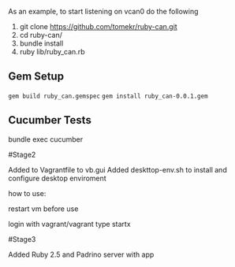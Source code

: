 As an example, to start listening on vcan0 do the following

1. git clone https://github.com/tomekr/ruby-can.git
1. cd ruby-can/
1. bundle install
1. ruby lib/ruby_can.rb

Gem Setup
---
`gem build ruby_can.gemspec`
`gem install ruby_can-0.0.1.gem`


Cucumber Tests
---
bundle exec cucumber

#Stage2

Added to Vagrantfile to vb.gui 
Added deskttop-env.sh to install and configure desktop enviroment

how to use:

restart vm before use

login with vagrant/vagrant
type startx


#Stage3 

Added Ruby 2.5 and Padrino server with app

